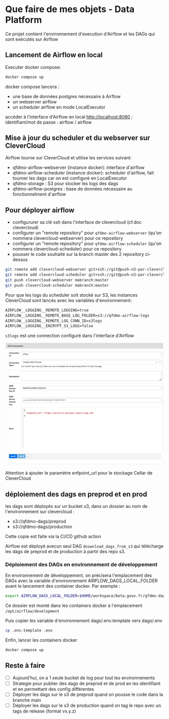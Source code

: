 # Que faire de mes objets - Data Platform

Ce projet contient l'environnement d'execution d'Airflow et les DAGs qui sont exécutés sur Airflow

## Lancement de Airflow en local

Executer docker compose:

```sh
docker compose up
```

docker compose lancera :

- une base de données postgres nécessaire à Airflow
- un webserver airflow
- un scheduler airflow en mode LocalExecutor

accéder à l'interface d'Airflow en local [http://localhost:8080](http://localhost:8080) ; identifiant/mot de passe : airflow / airflow

## Mise à jour du scheduler et du webserver sur CleverCloud

Airflow tourne sur CleverCloud et utilise les services suivant:

- qfdmo-airflow-webserver (instance docker): interface d'airflow
- qfdmo-airflow-scheduler (instance docker): scheduler d'airflow, fait tourner les dags car on est configuré en LocalExecutor
- qfdmo-storage : S3 pour stocker les logs des dags
- qfdmo-airflow-postgres : base de données nécessaire au fonctionnelment d'airflow

## Pour déployer airflow

- configururer sa clé ssh dans l'interface de clevercloud (cf.doc clevercloud)
- configurer un "remote repository" pour `qfdmo-airflow-webserver` (qu'on nommera clevercloud-webserver) pour ce repository
- configurer un "remote repository" pour `qfdmo-airflow-scheduler` (qu'on nommera clevercloud-scheduler) pour ce repository
- pousser le code souhaité sur la branch master des 2 repository ci-dessus

```sh
git remote add clevercloud-webserver git+ssh://git@push-n3-par-clevercloud-customers.services.clever-cloud.com/app_efd2802a-1773-48e0-987e-7a6dffb929d1.git
git remote add clevercloud-scheduler git+ssh://git@push-n3-par-clevercloud-customers.services.clever-cloud.com/app_fda5d606-44d9-485f-a1b4-1f7007bc3bec.git
git push clevercloud-webserver mabranch:master
git push clevercloud-scheduler mabranch:master
```

Pour que les logs du scheduler soit stocké sur S3, les instances CleverCloud sont lancés avec les variables d'environnement:

```txt
AIRFLOW__LOGGING__REMOTE_LOGGING=true
AIRFLOW__LOGGING__REMOTE_BASE_LOG_FOLDER=s3://qfdmo-airflow-logs
AIRFLOW__LOGGING__REMOTE_LOG_CONN_ID=s3logs
AIRFLOW__LOGGING__ENCRYPT_S3_LOGS=false
```

`s3logs` est une connection configuré dans l'interface d'Airflow

![Configuration d'une connexion à Cellar (stockage s3 de clevercloud) dans Airflow](./img/airflow-s3-connection-configuration.png)

Attention à ajouter le paramètre enfpoint_url pour le stockage Cellar de CleverCloud

## déploiement des dags en preprod et en prod

les dags sont déployés sur un bucket s3, dans un dossier au nom de l'environnement sur clevercloud :

- s3://qfdmo-dags/preprod
- s3://qfdmo-dags/production

Cette copie est faite via la CI/CD github action

Airflow est déployé avecun seul DAG `doswnload_dags_from_s3` qui télécharge les dags de preprod et de production à partir des repo s3.

### Déploiement des DAGs en environnement de développement

En environnement de développement, on précisera l'emplacement des DAGs avec la variable d'environnement AIRFLOW_DAGS_LOCAL_FOLDER avant le lancement des container docker. Par exemple :

```sh
export AIRFLOW_DAGS_LOCAL_FOLDER=$HOME/workspace/beta.gouv.fr/qfdmo-dags/development
```

Ce dossier est monté dans les containers docker à l'emplacement `/opt/airflow/development`

Puis copier les variable d'environnement dags/.env.template vers dags/.env

```sh
cp .env.template .env
```

Enfin, lancer les containers docker

```sh
docker compose up
```

## Reste à faire

- [ ] Aujourd'hui, on a 1 seule bucket de log pour tout les environnements
- [ ] Strategie pour publier des dags de preprod et de prod en les identifiant et en permettant des config différentes
- [ ] Déployer les dags sur le s3 de preprod quand on pousse le code dans la branche main
- [ ] Déployer les dags sur le s3 de production quand on tag le repo avec un tags de release (format vx.y.z)

